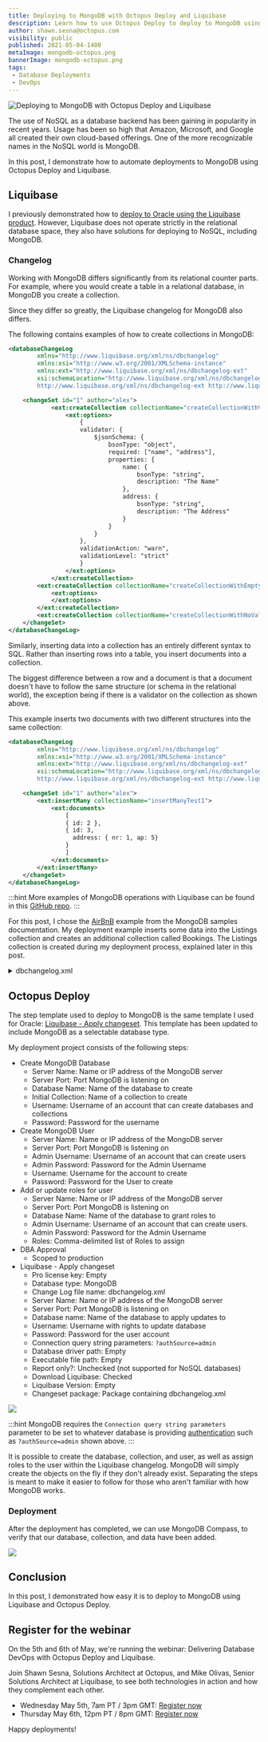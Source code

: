 ```yaml
---
title: Deploying to MongoDB with Octopus Deploy and Liquibase
description: Learn how to use Octopus Deploy to deploy to MongoDB using Liquibase.
author: shawn.sesna@octopus.com
visibility: public
published: 2021-05-04-1400
metaImage: mongodb-octopus.png
bannerImage: mongodb-octopus.png
tags:
 - Database Deployments
 - DevOps
---
```


![Deploying to MongoDB with Octopus Deploy and Liquibase](mongodb-octopus.png)

The use of NoSQL as a database backend has been gaining in popularity in recent years. Usage has been so high that Amazon, Microsoft, and Google all created their own cloud-based offerings.  One of the more recognizable names in the NoSQL world is MongoDB.  

In this post, I demonstrate how to automate deployments to MongoDB using Octopus Deploy and Liquibase.

## Liquibase

I previously demonstrated how to [deploy to Oracle using the Liquibase product](https://octopus.com/blog/octopus-oracle-liquibase).  However, Liquibase does not operate strictly in the relational database space, they also have solutions for deploying to NoSQL, including MongoDB.

### Changelog

Working with MongoDB differs significantly from its relational counter parts.  For example, where you would create a table in a relational database, in MongoDB you create a collection.  

Since they differ so greatly, the Liquibase changelog for MongoDB also differs.  

The following contains examples of how to create collections in MongoDB:

```xml
<databaseChangeLog
        xmlns="http://www.liquibase.org/xml/ns/dbchangelog"
        xmlns:xsi="http://www.w3.org/2001/XMLSchema-instance"
        xmlns:ext="http://www.liquibase.org/xml/ns/dbchangelog-ext"
        xsi:schemaLocation="http://www.liquibase.org/xml/ns/dbchangelog http://www.liquibase.org/xml/ns/dbchangelog/dbchangelog-3.6.xsd
        http://www.liquibase.org/xml/ns/dbchangelog-ext http://www.liquibase.org/xml/ns/dbchangelog/dbchangelog-ext.xsd">

    <changeSet id="1" author="alex">
            <ext:createCollection collectionName="createCollectionWithValidatorAndOptionsTest">
                <ext:options>
                    {
                    validator: {
                        $jsonSchema: {
                            bsonType: "object",
                            required: ["name", "address"],
                            properties: {
                                name: {
                                    bsonType: "string",
                                    description: "The Name"
                                },
                                address: {
                                    bsonType: "string",
                                    description: "The Address"
                                }
                            }
                        }
                    },
                    validationAction: "warn",
                    validationLevel: "strict"
                    }
                </ext:options>
            </ext:createCollection>
        <ext:createCollection collectionName="createCollectionWithEmptyValidatorTest">
            <ext:options>
            </ext:options>
        </ext:createCollection>
        <ext:createCollection collectionName="createCollectionWithNoValidator"/>
    </changeSet>
</databaseChangeLog>
```

Similarly, inserting data into a collection has an entirely different syntax to SQL.  Rather than inserting rows into a table, you insert documents into a collection.  

The biggest difference between a row and a document is that a document doesn't have to follow the same structure (or schema in the relational world), the exception being if there is a validator on the collection as shown above.  

This example inserts two documents with two different structures into the same collection:

```xml
<databaseChangeLog
        xmlns="http://www.liquibase.org/xml/ns/dbchangelog"
        xmlns:xsi="http://www.w3.org/2001/XMLSchema-instance"
        xmlns:ext="http://www.liquibase.org/xml/ns/dbchangelog-ext"
        xsi:schemaLocation="http://www.liquibase.org/xml/ns/dbchangelog http://www.liquibase.org/xml/ns/dbchangelog/dbchangelog-3.6.xsd
        http://www.liquibase.org/xml/ns/dbchangelog-ext http://www.liquibase.org/xml/ns/dbchangelog/dbchangelog-ext.xsd">

    <changeSet id="1" author="alex">
        <ext:insertMany collectionName="insertManyTest1">
            <ext:documents>
                [
                { id: 2 },
                { id: 3,
                  address: { nr: 1, ap: 5}
                }
                ]
            </ext:documents>
        </ext:insertMany>
    </changeSet>
</databaseChangeLog>
```

:::hint
More examples of MongoDB operations with Liquibase can be found in this [GitHub repo](https://github.com/liquibase/liquibase-mongodb/tree/main/src/test/resources/liquibase/ext).
:::

For this post, I chose the [AirBnB](https://docs.atlas.mongodb.com/sample-data/sample-airbnb) example from the MongoDB samples documentation.  My deployment example inserts some data into the Listings collection and creates an additional collection called Bookings. The Listings collection is created during my deployment process, explained later in this post.

<details>
	<summary>dbchangelog.xml</summary>
	

```xml
<?xml version="1.1" encoding="UTF-8" standalone="no"?>
<databaseChangeLog
        xmlns="http://www.liquibase.org/xml/ns/dbchangelog"
        xmlns:xsi="http://www.w3.org/2001/XMLSchema-instance"
        xmlns:ext="http://www.liquibase.org/xml/ns/dbchangelog-ext"
        xsi:schemaLocation="http://www.liquibase.org/xml/ns/dbchangelog http://www.liquibase.org/xml/ns/dbchangelog/dbchangelog-3.6.xsd
        http://www.liquibase.org/xml/ns/dbchangelog-ext http://www.liquibase.org/xml/ns/dbchangelog/dbchangelog-ext.xsd">

    <changeSet id="1" author="Shawn.Sesna">
            <ext:createCollection collectionName="Bookings">
            </ext:createCollection>
    </changeSet>
    <changeSet id="2" author="Shawn.Sesna">
        <ext:insertMany collectionName="Listings">
            <ext:documents>
                [
                    {
                    "_id": "10006546",
                    "listing_url": "https://www.airbnb.com/rooms/10006546",
                    "name": "Ribeira Charming Duplex",
                    "summary": "Fantastic duplex apartment with three bedrooms, located in the historic area of Porto, Ribeira (Cube)...",
                    "interaction": "Cot - 10 € / night Dog - € 7,5 / night",
                    "house_rules": "Make the house your home...",
                    "property_type": "House",
                    "room_type": "Entire home/apt",
                    "bed_type": "Real Bed",
                    "minimum_nights": "2",
                    "maximum_nights": "30",
                    "cancellation_policy": "moderate",
                    "last_scraped": {
                        "$date": {
                        "$numberLong": "1550293200000"
                        }
                    },
                    "calendar_last_scraped": {
                        "$date": {
                        "$numberLong": "1550293200000"
                        }
                    },
                    "first_review": {
                        "$date": {
                        "$numberLong": "1451797200000"
                        }
                    },
                    "last_review": {
                        "$date": {
                        "$numberLong": "1547960400000"
                        }
                    },
                    "accommodates": {
                        "$numberInt": "8"
                    },
                    "bedrooms": {
                        "$numberInt": "3"
                    },
                    "beds": {
                        "$numberInt": "5"
                    },
                    "number_of_reviews": {
                        "$numberInt": "51"
                    },
                    "bathrooms": {
                        "$numberDecimal": "1.0"
                    },
                    "amenities": [
                        "TV",
                        "Cable TV",
                        "Wifi",
                        "Kitchen",
                        "Paid parking off premises",
                        "Smoking allowed",
                        "Pets allowed",
                        "Buzzer/wireless intercom",
                        "Heating",
                        "Family/kid friendly",
                        "Washer",
                        "First aid kit",
                        "Fire extinguisher",
                        "Essentials",
                        "Hangers",
                        "Hair dryer",
                        "Iron",
                        "Pack ’n Play/travel crib",
                        "Room-darkening shades",
                        "Hot water",
                        "Bed linens",
                        "Extra pillows and blankets",
                        "Microwave",
                        "Coffee maker",
                        "Refrigerator",
                        "Dishwasher",
                        "Dishes and silverware",
                        "Cooking basics",
                        "Oven",
                        "Stove",
                        "Cleaning before checkout",
                        "Waterfront"
                    ],
                    "price": {
                        "$numberDecimal": "80.00"
                    },
                    "security_deposit": {
                        "$numberDecimal": "200.00"
                    },
                    "cleaning_fee": {
                        "$numberDecimal": "35.00"
                    },
                    "extra_people": {
                        "$numberDecimal": "15.00"
                    },
                    "guests_included": {
                        "$numberDecimal": "6"
                    },
                    "images": {
                        "thumbnail_url": "",
                        "medium_url": "",
                        "picture_url": "https://a0.muscache.com/im/pictures/e83e702f-ef49-40fb-8fa0-6512d7e26e9b.jpg?aki_policy=large",
                        "xl_picture_url": ""
                    },
                    "host": {
                        "host_id": "51399391",
                        "host_url": "https://www.airbnb.com/users/show/51399391",
                        "host_name": "Ana Gonçalo",
                        "host_location": "Porto, Porto District, Portugal",
                        "host_about": "Gostamos de passear, de viajar, de conhecer pessoas e locais novos, gostamos de desporto e animais! Vivemos na cidade mais linda do mundo!!!",
                        "host_response_time": "within an hour",
                        "host_thumbnail_url": "https://a0.muscache.com/im/pictures/fab79f25-2e10-4f0f-9711-663cb69dc7d8.jpg?aki_policy=profile_small",
                        "host_picture_url": "https://a0.muscache.com/im/pictures/fab79f25-2e10-4f0f-9711-663cb69dc7d8.jpg?aki_policy=profile_x_medium",
                        "host_neighbourhood": "",
                        "host_response_rate": {
                        "$numberInt": "100"
                        },
                        "host_is_superhost": false,
                        "host_has_profile_pic": true,
                        "host_identity_verified": true,
                        "host_listings_count": {
                        "$numberInt": "3"
                        },
                        "host_total_listings_count": {
                        "$numberInt": "3"
                        },
                        "host_verifications": [
                        "email",
                        "phone",
                        "reviews",
                        "jumio",
                        "offline_government_id",
                        "government_id"
                        ]
                    },
                    "address": {
                        "street": "Porto, Porto, Portugal",
                        "suburb": "",
                        "government_area": "Cedofeita, Ildefonso, Sé, Miragaia, Nicolau, Vitória",
                        "market": "Porto",
                        "country": "Portugal",
                        "country_code": "PT",
                        "location": {
                        "type": "Point",
                        "coordinates": [
                            {
                            "$numberDouble": "-8.61308"
                            },
                            {
                            "$numberDouble": "41.1413"
                            }
                        ],
                        "is_location_exact": false
                        }
                    },
                    "availability": {
                        "availability_30": {
                        "$numberInt": "28"
                        },
                        "availability_60": {
                        "$numberInt": "47"
                        },
                        "availability_90": {
                        "$numberInt": "74"
                        },
                        "availability_365": {
                        "$numberInt": "239"
                        }
                    },
                    "review_scores": {
                        "review_scores_accuracy": {
                        "$numberInt": "9"
                        },
                        "review_scores_cleanliness": {
                        "$numberInt": "9"
                        },
                        "review_scores_checkin": {
                        "$numberInt": "10"
                        },
                        "review_scores_communication": {
                        "$numberInt": "10"
                        },
                        "review_scores_location": {
                        "$numberInt": "10"
                        },
                        "review_scores_value": {
                        "$numberInt": "9"
                        },
                        "review_scores_rating": {
                        "$numberInt": "89"
                        }
                    },
                    "reviews": [
                        {
                        "_id": "362865132",
                        "date": {
                            "$date": {
                            "$numberLong": "1545886800000"
                            }
                        },
                        "listing_id": "10006546",
                        "reviewer_id": "208880077",
                        "reviewer_name": "Thomas",
                        "comments": "Very helpful hosts. Cooked traditional..."
                        },
                        {
                        "_id": "364728730",
                        "date": {
                            "$date": {
                            "$numberLong": "1546232400000"
                            }
                        },
                        "listing_id": "10006546",
                        "reviewer_id": "91827533",
                        "reviewer_name": "Mr",
                        "comments": "Ana Goncalo were great on communication..."
                        },
                        {  - Server Name: Name or IP address of the MongoDB server
  - Server Port: Port MongoDB is listening on

                        "_id": "403055315",
                        "date": {
                            "$date": {
                            "$numberLong": "1547960400000"
                            }
                        },
                        "listing_id": "10006546",
                        "reviewer_id": "15138940",
                        "reviewer_name": "Milo",
                        "comments": "The house was extremely well located..."
                        }
                    ]
                    }                
                ]
            </ext:documents>
        </ext:insertMany>
    </changeSet>
</databaseChangeLog>
```
</details>


## Octopus Deploy

The step template used to deploy to MongoDB is the same template I used for  Oracle: [Liquibase - Apply changeset](https://library.octopus.com/step-templates/6a276a58-d082-425f-a77a-ff7b3979ce2e/actiontemplate-liquibase-apply-changeset).  This template has been updated to include MongoDB as a selectable database type.

My deployment project consists of the following steps:

- Create MongoDB Database
  - Server Name: Name or IP address of the MongoDB server
  - Server Port: Port MongoDB is listening on
  - Database Name: Name of the database to create 
  - Initial Collection: Name of a collection to create
  - Username: Username of an account that can create databases and collections
  - Password: Password for the username
- Create MongoDB User
  - Server Name: Name or IP address of the MongoDB server
  - Server Port: Port MongoDB is listening on
  - Admin Username: Username of an account that can create users
  - Admin Password: Password for the Admin Username
  - Username: Username for the account to create
  - Password: Password for the User to create
- Add or update roles for user
  - Server Name: Name or IP address of the MongoDB server
  - Server Port: Port MongoDB is listening on
  - Database Name: Name of the database to grant roles to
  - Admin Username: Username of an account that can create users.
  - Admin Password: Password for the Admin Username
  - Roles: Comma-delimited list of Roles to assign
- DBA Approval
  - Scoped to production
- Liquibase - Apply changeset
  - Pro license key: Empty
  - Database type: MongoDB
  - Change Log file name: dbchangelog.xml
  - Server Name: Name or IP address of the MongoDB server
  - Server Port: Port MongoDB is listening on
  - Database name: Name of the database to apply updates to
  - Username: Username with rights to update database
  - Password: Password for the user account
  - Connection query string parameters: `?authSource=admin`
  - Database driver path: Empty
  - Executable file path: Empty
  - Report only?: Unchecked (not supported for NoSQL databases)
  - Download Liquibase: Checked
  - Liquibase Version: Empty
  - Changeset package: Package containing dbchangelog.xml

![](octopus-mongodb-project.png)

:::hint
MongoDB requires the `Connection query string parameters` parameter to be set to whatever database is providing [authentication](https://docs.mongodb.com/manual/reference/connection-string/) such as `?authSource=admin` shown above. 
:::

It is possible to create the database, collection, and user, as well as assign roles to the user within the Liquibase changelog. MongoDB will simply create the objects on the fly if they don't already exist.  Separating the steps is meant to make it easier to follow for those who aren't familiar with how MongoDB works.

### Deployment

After the deployment has completed, we can use MongoDB Compass, to verify that our database, collection, and data have been added.

![](mongodb-compass-database.png)

## Conclusion

In this post, I demonstrated how easy it is to deploy to MongoDB using Liquibase and Octopus Deploy.  

## Register for the webinar

On the 5th and 6th of May, we're running the webinar: Delivering Database DevOps with Octopus Deploy and Liquibase.

Join Shawn Sesna, Solutions Architect at Octopus, and Mike Olivas, Senior Solutions Architect at Liquibase, to see both technologies in action and how they complement each other.

- Wednesday May 5th, 7am PT / 3pm GMT: [Register now](https://octopus.zoom.us/webinar/register/5816182119225/WN_h2Ab-BBbSYGDmYeXxsK-7A)
- Thursday May 6th, 12pm PT / 8pm GMT: [Register now](https://octopus.zoom.us/webinar/register/6616182117906/WN_S8kZIbZCSRmUNkNlOnx5_g)

Happy deployments!
